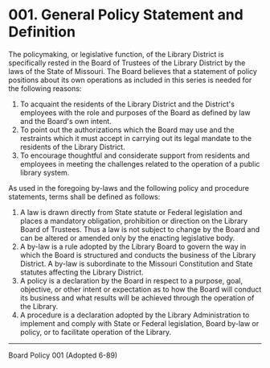 # 001. General Policy Statement and Definition

The policymaking, or legislative function, of the Library District is specifically rested in the Board of Trustees of the Library District by the laws of the State of Missouri. The Board believes that a statement of policy positions about its own operations as included in this series is needed for the following reasons:

1. To acquaint the residents of the Library District and the District's employees with the role and purposes of the Board as defined by law and the Board's own intent.
2. To point out the authorizations which the Board may use and the restraints which it must accept in carrying out its legal mandate to the residents of the Library District.
3. To encourage thoughtful and considerate support from residents and employees in meeting the challenges related to the operation of a public library system.

As used in the foregoing by-laws and the following policy and procedure statements, terms shall be defined as follows:

1. A law is drawn directly from State statute or Federal legislation and places a mandatory obligation, prohibition or direction on the Library Board of Trustees. Thus a law is not subject to change by the Board and can be altered or amended only by the enacting legislative body.
2. A by-law is a rule adopted by the Library Board to govern the way in which the Board is structured and conducts the business of the Library District. A by-law is subordinate to the Missouri Constitution and State statutes affecting the Library District.
3. A policy is a declaration by the Board in respect to a purpose, goal, objective, or other intent or expectation as to how the Board will conduct its business and what results will be achieved through the operation of the Library.
4. A procedure is a declaration adopted by the Library Administration to implement and comply with State or Federal legislation, Board by-law or policy, or to facilitate operation of the Library.

---

Board Policy 001 (Adopted 6-89)

